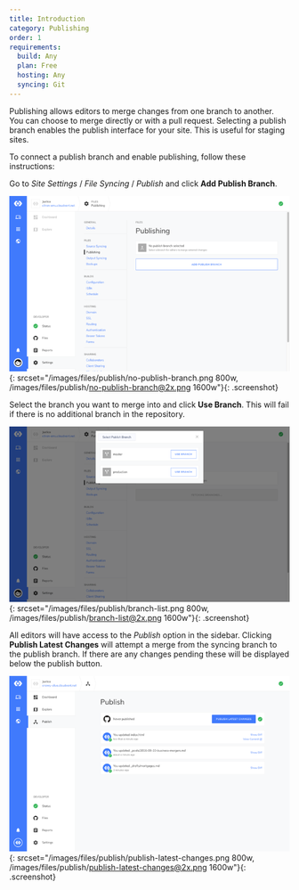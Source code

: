 ```yaml
---
title: Introduction
category: Publishing
order: 1
requirements:
  build: Any
  plan: Free
  hosting: Any
  syncing: Git
---
```


Publishing allows editors to merge changes from one branch to another. You can choose to merge directly or with a pull request. Selecting a publish branch enables the publish interface for your site. This is useful for staging sites.

To connect a publish branch and enable publishing, follow these instructions:

Go to *Site Settings* / *File Syncing* / *Publish* and click **Add Publish Branch**.

![Storage Providers interface](/images/files/publish/no-publish-branch.png){: srcset="/images/files/publish/no-publish-branch.png 800w, /images/files/publish/no-publish-branch@2x.png 1600w"}{: .screenshot}

Select the branch you want to merge into and click **Use Branch**. This will fail if there is no additional branch in the repository.

![Publish branch authentication](/images/files/publish/branch-list.png){: srcset="/images/files/publish/branch-list.png 800w, /images/files/publish/branch-list@2x.png 1600w"}{: .screenshot}

All editors will have access to the *Publish* option in the sidebar. Clicking **Publish Latest Changes** will attempt a merge from the syncing branch to the publish branch. If there are any changes pending these will be displayed below the publish button.

![Publish branch authorisation](/images/files/publish/publish-latest-changes.png){: srcset="/images/files/publish/publish-latest-changes.png 800w, /images/files/publish/publish-latest-changes@2x.png 1600w"}{: .screenshot}
